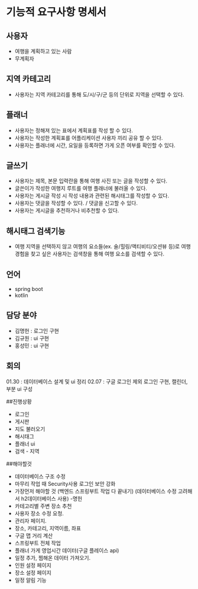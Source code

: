 # 기능적 요구사항 명세서 

## 사용자 

 - 여행을 계획하고 있는 사람
 - 무계획자

## 지역 카테고리

- 사용자는 지역 카테고리를 통해 도/시/구/군 등의 단위로 지역을 선택할 수 있다.

## 플래너 

 - 사용자는 정해져 있는 표에서 계획표를 작성 할 수 있다.
 - 사용자는 작성한 계획표를 어플리케이션 사용자 끼리 공유 할 수 있다. 
 - 사용자는 플래너에 시간, 요일을 등록하면 가게 오픈 여부를 확인할 수 있다.

## 글쓰기

- 사용자는 제목, 본문 입력란을 통해 여행 사진 또는 글을 작성할 수 있다.
- 글쓴이가 작성한 여행지 루트를 여행 플래너에 불러올 수 있다.
- 사용자는 게시글 작성 시 작성 내용과 관련된 해시태그를 작성할 수 있다.
- 사용자는 댓글을 작성할 수 있다. / 댓글을 신고할 수 있다.
- 사용자는 게시글을 추천하거나 비추천할 수 있다.


## 해시태그 검색기능

- 여행 지역을 선택하지 않고 여행의 요소들(ex. 술/힐링/액티비티/오션뷰 등)로 여행 경험을 찾고 싶은 사용자는 검색창을 통해 여행 요소를 검색할 수 있다.


## 언어
- spring boot
- kotlin

## 담당 분야
- 김명헌 : 로그인 구현
- 김규원 : ui 구현 
- 홍성민 : ui 구현  

## 회의 
01.30 : 데이터베이스 설계 및 ui 정리 
02.07 : 구글 로그인 제외 로그인 구현, 캘린더, 부분 ui 구성

##진행상황 
- 로그인
- 게시판
- 지도 불러오기
- 해시태그
- 플래너 ui
- 검색 - 지역

##해야할것
- 데이터베이스 구조 수정
- 마무리 작업 때 Security사용 로그인 보안 강화
- 가장먼저 해야할 것 (백엔드 스프링부트 작업 다 끝내기)
  (데이터베이스 수정 고려해서 h2데이터베이스 사용) -명헌 
- 카테고리별 주변 장소 추천
- 사용자 장소 수정 요청.
- 관리자 페이지.
- 장소, 카테고리, 지역이름, 좌표
- 구글 맵 거리 계산
- 스프링부트 전체 작업 
- 플래너 가게 영업시간 데이터(구글 플레이스 api)
- 일정 추가, 찜해온 데이터 가져오기.
- 인원 설정 페이지
- 장소 설정 페이지
- 일정 알림 기능
  
